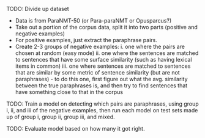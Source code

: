 TODO: Divide up dataset
-   Data is from ParaNMT-50 (or Para-paraNMT or Opusparcus?)
-   Take out a portion of the corpus data, split it into two parts (positive and negative examples)
-   For positive examples, just extract the paraphrase pairs.
-   Create 2-3 groups of negative examples:
    i.   one where the pairs are chosen at random (easy mode)
    ii.   one where the sentences are matched to sentences that have some surface similarity (such as having lexical items in common)
    iii.   one where sentences are matched to sentences that are similar by some metric of sentence similarity (but are not paraphrases)
           -   to do this one, first figure out what the avg. similarity between the true paraphrases is, and then try to find sentences that have something close to   that in the corpus

TODO: Train a model on detecting which pairs are paraphrases, using group i, ii, and iii of the negative examples, then run each model on test sets made up of group i, group ii, group iii, and mixed.

TODO: Evaluate model based on how many it got right.

